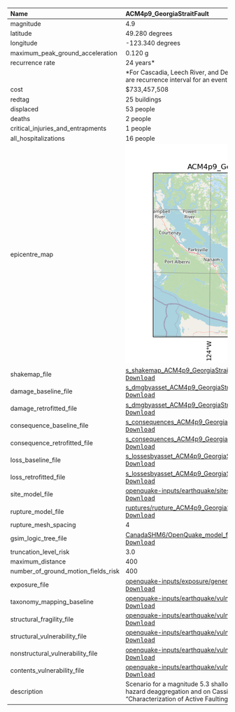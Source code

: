 | Name                                | ACM4p9_GeorgiaStraitFault                                                                                                                                                                                                                                                                                                                                                                   |
|:------------------------------------|:--------------------------------------------------------------------------------------------------------------------------------------------------------------------------------------------------------------------------------------------------------------------------------------------------------------------------------------------------------------------------------------------|
| magnitude                           | 4.9                                                                                                                                                                                                                                                                                                                                                                                         |
| latitude                            | 49.280 degrees                                                                                                                                                                                                                                                                                                                                                                              |
| longitude                           | -123.340 degrees                                                                                                                                                                                                                                                                                                                                                                            |
| maximum_peak_ground_acceleration    | 0.120 g                                                                                                                                                                                                                                                                                                                                                                                     |
| recurrence rate                     | 24 years*                                                                                                                                                                                                                                                                                                                                                                                   |
|                                     | *For Cascadia, Leech River, and Devil's Mountain Faults these are characteristic earthquakes, else they are recurrence interval for an event of equal or greater magnitude in the scenario source region.                                                                                                                                                                                   |
| cost                                | $733,457,508                                                                                                                                                                                                                                                                                                                                                                                |
| redtag                              | 25 buildings                                                                                                                                                                                                                                                                                                                                                                                |
| displaced                           | 53 people                                                                                                                                                                                                                                                                                                                                                                                   |
| deaths                              | 2 people                                                                                                                                                                                                                                                                                                                                                                                    |
| critical_injuries_and_entrapments   | 1 people                                                                                                                                                                                                                                                                                                                                                                                    |
| all_hospitalizations                | 16 people                                                                                                                                                                                                                                                                                                                                                                                   |
| epicentre_map                       | ![Epicentre](ACM4p9_GeorgiaStraitFault.png)                                                                                                                                                                                                                                                                                                                                                 |
| shakemap_file                       | [s_shakemap_ACM4p9_GeorgiaStraitFault_1.csv](https://github.com/OpenDRR/earthquake-scenarios/blob/master/FINISHED/s_shakemap_ACM4p9_GeorgiaStraitFault_1.csv)<br/>[<kbd>Download</kbd>](https://github.com/OpenDRR/earthquake-scenarios/raw/master/FINISHED/s_shakemap_ACM4p9_GeorgiaStraitFault_1.csv)                                                                                     |
| damage_baseline_file                | [s_dmgbyasset_ACM4p9_GeorgiaStraitFault_b0_2_b.csv](https://github.com/OpenDRR/earthquake-scenarios/blob/master/FINISHED/s_dmgbyasset_ACM4p9_GeorgiaStraitFault_b0_2_b.csv)<br/>[<kbd>Download</kbd>](https://github.com/OpenDRR/earthquake-scenarios/raw/master/FINISHED/s_dmgbyasset_ACM4p9_GeorgiaStraitFault_b0_2_b.csv)                                                                |
| damage_retrofitted_file             | [s_dmgbyasset_ACM4p9_GeorgiaStraitFault_r1_3_b.csv](https://github.com/OpenDRR/earthquake-scenarios/blob/master/FINISHED/s_dmgbyasset_ACM4p9_GeorgiaStraitFault_r1_3_b.csv)<br/>[<kbd>Download</kbd>](https://github.com/OpenDRR/earthquake-scenarios/raw/master/FINISHED/s_dmgbyasset_ACM4p9_GeorgiaStraitFault_r1_3_b.csv)                                                                |
| consequence_baseline_file           | [s_consequences_ACM4p9_GeorgiaStraitFault_b0_2_b.csv](https://github.com/OpenDRR/earthquake-scenarios/blob/master/FINISHED/s_consequences_ACM4p9_GeorgiaStraitFault_b0_2_b.csv)<br/>[<kbd>Download</kbd>](https://github.com/OpenDRR/earthquake-scenarios/raw/master/FINISHED/s_consequences_ACM4p9_GeorgiaStraitFault_b0_2_b.csv)                                                          |
| consequence_retrofitted_file        | [s_consequences_ACM4p9_GeorgiaStraitFault_r1_3_b.csv](https://github.com/OpenDRR/earthquake-scenarios/blob/master/FINISHED/s_consequences_ACM4p9_GeorgiaStraitFault_r1_3_b.csv)<br/>[<kbd>Download</kbd>](https://github.com/OpenDRR/earthquake-scenarios/raw/master/FINISHED/s_consequences_ACM4p9_GeorgiaStraitFault_r1_3_b.csv)                                                          |
| loss_baseline_file                  | [s_lossesbyasset_ACM4p9_GeorgiaStraitFault_b0_4_b.csv](https://github.com/OpenDRR/earthquake-scenarios/blob/master/FINISHED/s_lossesbyasset_ACM4p9_GeorgiaStraitFault_b0_4_b.csv)<br/>[<kbd>Download</kbd>](https://github.com/OpenDRR/earthquake-scenarios/raw/master/FINISHED/s_lossesbyasset_ACM4p9_GeorgiaStraitFault_b0_4_b.csv)                                                       |
| loss_retrofitted_file               | [s_lossesbyasset_ACM4p9_GeorgiaStraitFault_r1_5_b.csv](https://github.com/OpenDRR/earthquake-scenarios/blob/master/FINISHED/s_lossesbyasset_ACM4p9_GeorgiaStraitFault_r1_5_b.csv)<br/>[<kbd>Download</kbd>](https://github.com/OpenDRR/earthquake-scenarios/raw/master/FINISHED/s_lossesbyasset_ACM4p9_GeorgiaStraitFault_r1_5_b.csv)                                                       |
| site_model_file                     | [openquake-inputs/earthquake/sites/regions/site-vgrid_BC.csv](https://github.com/OpenDRR/openquake-inputs/blob/main/earthquake/sites/regions/site-vgrid_BC.csv)<br/>[<kbd>Download</kbd>](https://github.com/OpenDRR/openquake-inputs/raw/main/earthquake/sites/regions/site-vgrid_BC.csv)                                                                                                  |
| rupture_model_file                  | [ruptures/rupture_ACM4p9_GeorgiaStraitFault.xml](https://github.com/OpenDRR/earthquake-scenarios/blob/master/ruptures/rupture_ACM4p9_GeorgiaStraitFault.xml)<br/>[<kbd>Download</kbd>](https://github.com/OpenDRR/earthquake-scenarios/raw/master/ruptures/rupture_ACM4p9_GeorgiaStraitFault.xml)                                                                                           |
| rupture_mesh_spacing                | 4                                                                                                                                                                                                                                                                                                                                                                                           |
| gsim_logic_tree_file                | [CanadaSHM6/OpenQuake_model_files/gmms/LogicTree/OQ_classes_NGASa0p3weights_activecrust.xml](https://github.com/OpenDRR/CanadaSHM6/blob/master/OpenQuake_model_files/gmms/LogicTree/OQ_classes_NGASa0p3weights_activecrust.xml)<br/>[<kbd>Download</kbd>](https://github.com/OpenDRR/CanadaSHM6/raw/master/OpenQuake_model_files/gmms/LogicTree/OQ_classes_NGASa0p3weights_activecrust.xml) |
| truncation_level_risk               | 3.0                                                                                                                                                                                                                                                                                                                                                                                         |
| maximum_distance                    | 400                                                                                                                                                                                                                                                                                                                                                                                         |
| number_of_ground_motion_fields_risk | 400                                                                                                                                                                                                                                                                                                                                                                                         |
| exposure_file                       | [openquake-inputs/exposure/general-building-stock/oqBldgExp_BC.xml](https://github.com/OpenDRR/openquake-inputs/blob/main/exposure/general-building-stock/oqBldgExp_BC.xml)<br/>[<kbd>Download</kbd>](https://github.com/OpenDRR/openquake-inputs/raw/main/exposure/general-building-stock/oqBldgExp_BC.xml)                                                                                |
| taxonomy_mapping_baseline           | [openquake-inputs/earthquake/vulnerability/CanSRM1_TaxMap_b0.csv](https://github.com/OpenDRR/openquake-inputs/blob/main/earthquake/vulnerability/CanSRM1_TaxMap_b0.csv)<br/>[<kbd>Download</kbd>](https://github.com/OpenDRR/openquake-inputs/raw/main/earthquake/vulnerability/CanSRM1_TaxMap_b0.csv)                                                                                      |
| structural_fragility_file           | [openquake-inputs/earthquake/vulnerability/structural_fragility_CAN.xml](https://github.com/OpenDRR/openquake-inputs/blob/main/earthquake/vulnerability/structural_fragility_CAN.xml)<br/>[<kbd>Download</kbd>](https://github.com/OpenDRR/openquake-inputs/raw/main/earthquake/vulnerability/structural_fragility_CAN.xml)                                                                 |
| structural_vulnerability_file       | [openquake-inputs/earthquake/vulnerability/vulnerability_structural_CAN.xml](https://github.com/OpenDRR/openquake-inputs/blob/main/earthquake/vulnerability/vulnerability_structural_CAN.xml)<br/>[<kbd>Download</kbd>](https://github.com/OpenDRR/openquake-inputs/raw/main/earthquake/vulnerability/vulnerability_structural_CAN.xml)                                                     |
| nonstructural_vulnerability_file    | [openquake-inputs/earthquake/vulnerability/vulnerability_nonstructural_CAN.xml](https://github.com/OpenDRR/openquake-inputs/blob/main/earthquake/vulnerability/vulnerability_nonstructural_CAN.xml)<br/>[<kbd>Download</kbd>](https://github.com/OpenDRR/openquake-inputs/raw/main/earthquake/vulnerability/vulnerability_nonstructural_CAN.xml)                                            |
| contents_vulnerability_file         | [openquake-inputs/earthquake/vulnerability/vulnerability_contents_CAN.xml](https://github.com/OpenDRR/openquake-inputs/blob/main/earthquake/vulnerability/vulnerability_contents_CAN.xml)<br/>[<kbd>Download</kbd>](https://github.com/OpenDRR/openquake-inputs/raw/main/earthquake/vulnerability/vulnerability_contents_CAN.xml)                                                           |
| description                         | Scenario for a magnitude 5.3 shallow crustal earthquake based on a 10 percent in 50 years seismic hazard deaggregation and on Cassidy et al. 2020 Georgia strait fault documented in their paper titled “Characterization of Active Faulting Beneath the Strait of Georgia, British Columbia”                                                                                               |

